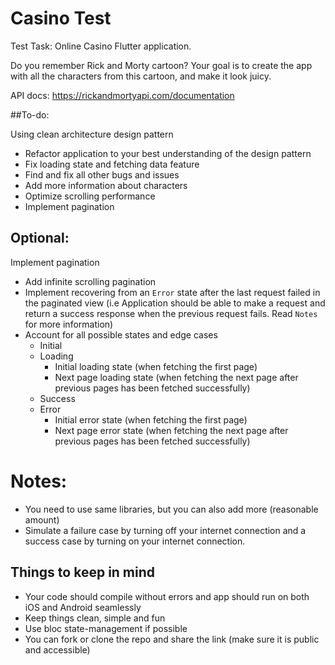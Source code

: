 # Casino Test

Test Task: Online Casino Flutter application.

Do you remember Rick and Morty cartoon? 
Your goal is to create the app with all the characters from this cartoon, and make it look juicy.

API docs: https://rickandmortyapi.com/documentation

##To-do:

Using clean architecture design pattern
- Refactor application to your best understanding of the design pattern
- Fix loading state and fetching data feature
- Find and fix all other bugs and issues
- Add more information about characters
- Optimize scrolling performance
- Implement pagination

## Optional:
Implement pagination
- Add infinite scrolling pagination
- Implement recovering from an `Error` state after the last request failed in the paginated view (i.e Application should be able to make a request and return a success response when the previous request fails. Read `Notes` for more information)
- Account for all possible states and edge cases
    - Initial
    - Loading
        - Initial loading state (when fetching the first page)
        - Next page loading state (when fetching the next page after previous pages has been fetched successfully)
    - Success
    - Error 
        - Initial error state (when fetching the first page)
        - Next page error state (when fetching the next page after previous pages has been fetched successfully)


# Notes:
- You need to use same libraries, but you can also add more (reasonable amount)
- Simulate a failure case by turning off your internet connection and a success case by turning on your internet connection.

## Things to keep in mind
- Your code should compile without errors and app should run on both iOS and Android seamlessly
- Keep things clean, simple and fun
- Use bloc state-management if possible
- You can fork or clone the repo and share the link (make sure it is public and accessible) 
